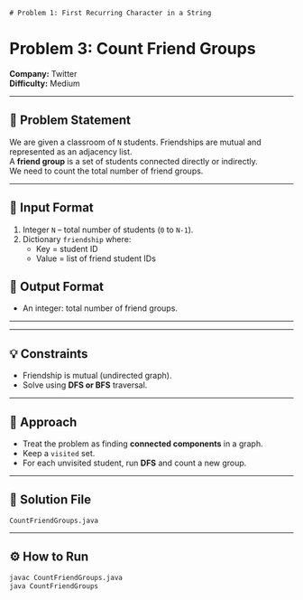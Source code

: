 
```
# Problem 1: First Recurring Character in a String
```
# Problem 3: Count Friend Groups

**Company:** Twitter  
**Difficulty:** Medium  

---

## 📖 Problem Statement
We are given a classroom of `N` students. Friendships are mutual and represented as an adjacency list.  
A **friend group** is a set of students connected directly or indirectly.  
We need to count the total number of friend groups.  

---

## 🔹 Input Format
1. Integer `N` – total number of students (`0` to `N-1`).  
2. Dictionary `friendship` where:  
   - Key = student ID  
   - Value = list of friend student IDs  

## 🔹 Output Format
- An integer: total number of friend groups.  

---


---

## 💡 Constraints
- Friendship is mutual (undirected graph).  
- Solve using **DFS or BFS** traversal.  

---

## 🚀 Approach
- Treat the problem as finding **connected components** in a graph.  
- Keep a `visited` set.  
- For each unvisited student, run **DFS** and count a new group.  

---

## 📝 Solution File
`CountFriendGroups.java`

---

## ⚙️ How to Run
```bash
javac CountFriendGroups.java
java CountFriendGroups

